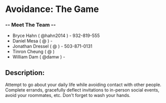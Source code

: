 # Avoidance: The Game

### -- Meet The Team --
* Bryce Hahn ( @hahn2014 ) - 932-819-555
* Daniel Mesa ( @ ) -
* Jonathan Dressel ( @ ) - 503-871-0131
* Tinron Cheung ( @ )
* William Dam ( @damw ) -

## Description:
Attempt to go about your daily life while avoiding contact with other people. Complete errands, gracefully deflect invitations to in-person social events, avoid your roommates, etc. Don't forget to wash your hands.
